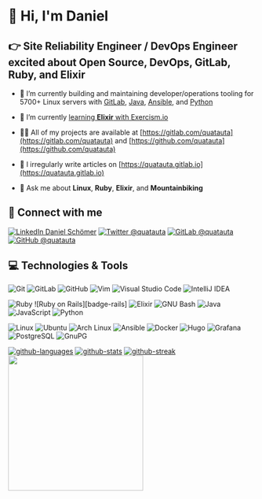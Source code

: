 # 👋 Hi, I'm Daniel

## 👉 Site Reliability Engineer / DevOps Engineer excited about Open Source, DevOps, GitLab, Ruby, and Elixir

- 🔭 I’m currently building and maintaining developer/operations tooling for 5700+ Linux servers with [GitLab], [Java], [Ansible], and [Python]

- 🌱 I’m currently [learning **Elixir** with Exercism.io](https://exercism.org/profiles/quatauta)

- 👨‍💻 All of my projects are available at [https://gitlab.com/quatauta](https://gitlab.com/quatauta) and [https://github.com/quatauta](https://github.com/quatauta)

- 📝 I irregularly write articles on [https://quatauta.gitlab.io](https://quatauta.gitlab.io)

- 💬 Ask me about **Linux**, **Ruby**, **Elixir**, and **Mountainbiking**

## 🤝 Connect with me

[![LinkedIn Daniel Schömer][badge-quatauta-linkedin]][quatauta-linkedin]
      [![Twitter @quatauta][badge-quatauta-twitter]][quatauta-twitter]
       [![GitLab @quatauta][badge-quatauta-gitlab]][quatauta-gitlab]
       [![GitHub @quatauta][badge-quatauta-github]][quatauta-github]

## 💻 Technologies & Tools

![Git][badge-git]
![GitLab][badge-gitlab]
![GitHub][badge-github]
![Vim][badge-vim]
![Visual Studio Code][badge-vscode]
![IntelliJ IDEA][badge-intellij-idea]

![Ruby][badge-ruby]
![Ruby on Rails][badge-rails]
![Elixir][badge-elixir]
![GNU Bash][badge-bash]
![Java][badge-java]
![JavaScript][badge-javascript]
![Python][badge-python]

![Linux][badge-linux]
![Ubuntu][badge-ubuntu]
![Arch Linux][badge-arch-linux]
![Ansible][badge-ansible]
![Docker][badge-docker]
![Hugo][badge-hugo]
![Grafana][badge-grafana]
![PostgreSQL][badge-postgresql]
![GnuPG][badge-gnupg]

[badge-ansible]: https://img.shields.io/static/v1?style=for-the-badge&color=1a1918&logoColor=ffffff&logo=ansible&message=ansible&label=
[badge-arch-linux]: https://img.shields.io/static/v1?style=for-the-badge&color=1793d1&logoColor=ffffff&logo=Arch+Linux&message=Arch+Linux&label=
[badge-bash]: https://img.shields.io/static/v1?style=for-the-badge&color=4eaa25&logoColor=ffffff&logo=GNU+Bash&message=GNU+Bash&label=
[badge-docker]: https://img.shields.io/static/v1?style=for-the-badge&color=0db7ed&logoColor=ffffff&logo=docker&message=docker&label=
[badge-elixir]: https://img.shields.io/static/v1?style=for-the-badge&color=4b275f&logoColor=ffffff&logo=Elixir&message=Elixir&label=
[badge-git]: https://img.shields.io/static/v1?style=for-the-badge&color=f05032&logoColor=ffffff&logo=Git&message=Git&label=
[badge-github]: https://img.shields.io/static/v1?style=for-the-badge&color=181717&logoColor=ffffff&logo=GitHub&message=GitHub&label=
[badge-gitlab]: https://img.shields.io/static/v1?style=for-the-badge&color=222222&logoColor=fca121&logo=GitLab&message=GitLab&label=
[badge-gnupg]: https://img.shields.io/static/v1?style=for-the-badge&color=0093dd&logoColor=ffffff&logo=GnuPG&message=GNU+Privacy+Guard&label=
[badge-grafana]: https://img.shields.io/static/v1?style=for-the-badge&color=f46800&logoColor=ffffff&logo=Grafana&message=Grafana&label=
[badge-hugo]: https://img.shields.io/static/v1?style=for-the-badge&color=ff4088&logoColor=ffffff&logo=Hugo&message=Hugo&label=
[badge-intellij-idea]: https://img.shields.io/static/v1?style=for-the-badge&color=000000&logoColor=ffffff&logo=intellij-idea&message=IntelliJ+IDEA&label=
[badge-java]: https://img.shields.io/static/v1?style=for-the-badge&color=007396&logoColor=ffffff&logo=Java&message=Java&label=
[badge-javascript]: https://img.shields.io/static/v1?style=for-the-badge&color=222222&logoColor=f7df1e&logo=JavaScript&message=JavaScript&label=
[badge-linux]: https://img.shields.io/static/v1?style=for-the-badge&color=fcc624&logoColor=000000&logo=linux&message=Linux&label=
[badge-postgresql]: https://img.shields.io/static/v1?style=for-the-badge&color=4169e1&logoColor=ffffff&logo=PostgreSQL&message=PostgreSQL&label=
[badge-python]: https://img.shields.io/static/v1?style=for-the-badge&color=3776ab&logoColor=ffffff&logo=Python&message=Python&label=
[badge-quatauta-github]: https://img.shields.io/static/v1?style=for-the-badge&color=181717&logoColor=ffffff&logo=github&message=@quatauta&label=
[badge-quatauta-gitlab]: https://img.shields.io/static/v1?style=for-the-badge&color=6b4fbb&logoColor=ffffff&logo=gitlab&message=@quatauta&label=
[badge-quatauta-linkedin]: https://img.shields.io/static/v1?style=for-the-badge&color=0a66c2&logoColor=ffffff&logo=linkedin&message=@daniel-schoemer&label=
[badge-quatauta-twitter]: https://img.shields.io/static/v1?style=for-the-badge&color=1da1f2&logoColor=ffffff&logo=twitter&message=@quatauta&label=
[badge-ruby]: https://img.shields.io/static/v1?style=for-the-badge&color=CC342D&logoColor=FFFFFF&logo=Ruby&message=Ruby&label=
[badge--rails]: https://img.shields.io/static/v1?style=for-the-badge&color=cc0000&logoColor=ffffff&logo=Ruby+on+Rails&message=Ruby+on+Rails&label=
[badge-ubuntu]: https://img.shields.io/static/v1?style=for-the-badge&color=e95420&logoColor=ffffff&logo=ubuntu&message=Ubuntu&label=
[badge-vim]: https://img.shields.io/static/v1?style=for-the-badge&color=11ab00&logoColor=ffffff&logo=vim&message=Vim&label=
[badge-vscode]: https://img.shields.io/static/v1?style=for-the-badge&color=0078d7&logoColor=ffffff&logo=visual-studio-code&message=Visual+Studio+Code&label=

[![github-languages]][quatauta-github]
[![github-stats]][quatauta-github]
[![github-streak]][quatauta-github]
[<img src="https://gitlabwrap.fly.dev/card/quatauta" height="275">][quatauta-gitlab]

[Ansible]: https://www.ansible.com/
[Arch Linux]: https://archlinux.org/
[Bash]: https://www.gnu.org/software/bash/
[Docker]: https://www.docker.com/
[Elixir]: https://elixir-lang.org
[GitHub]: https://github.com/
[GitLab]: https://gitlab.com/
[Git]: https://git-scm.com/
[Grafana]: https://grafana.com/
[Hugo]: https://gohugo.io/
[IntelliJ IDEA]: https://www.jetbrains.com/idea/
[JavaScript]: https://developer.mozilla.org/en-US/docs/Web/JavaScript/
[Java]: https://dev.java/
[Java]: https://docs.oracle.com/javase/8/
[Linux]: https://www.linux.org/
[PostgreSQL]: https://www.postgresql.org/
[Python]: https://www.python.org/
[Ruby on Rails]: https://rubyonrails.org/
[Ruby]: https://www.ruby-lang.org/
[Ubuntu]: https://ubuntu.com/
[Vim]: https://www.vim.org/
[Visual Studio Code]: https://code.visualstudio.com/
[github-languages]: https://github-readme-stats.vercel.app/api/top-langs?username=quatauta&langs_count=10&show_icons=true&locale=en&layout=compact&hide_border=true&hide_title=true
[github-stats]: https://github-readme-stats.vercel.app/api?username=quatauta&count_private=true&show_icons=true&locale=en&hide_border=true&hide_title=true&disable_animations=true
[github-streak]: https://github-readme-streak-stats.herokuapp.com/?user=quatauta&locale=en&hide_border=true&hide_title=true
[gnupg]: https://gnupg.org/
[quatauta-github]: https://github.com/quatauta
[quatauta-gitlab]: https://gitlab.com/quatauta
[quatauta-linkedin]: https://linkedin.com/in/daniel-schoemer
[quatauta-twitter]: https://twitter.com/quatauta

